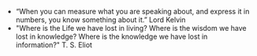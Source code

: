 - “When you can measure what you are speaking about, and express it in numbers, you know something about it.”  Lord Kelvin 
- "Where is the Life we have lost in living? Where is the wisdom we have lost in knowledge? Where is the knowledge we have lost in information?" T. S. Eliot
